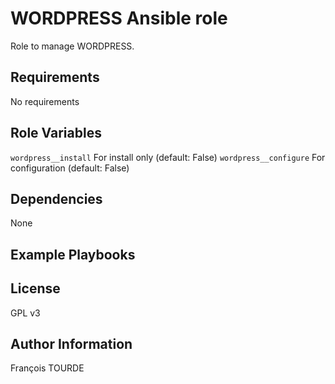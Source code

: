 WORDPRESS Ansible role
==================

Role to manage WORDPRESS.

Requirements
------------

No requirements

Role Variables
--------------

`wordpress__install` For install only (default: False)
`wordpress__configure` For configuration  (default: False)

Dependencies
------------

None

Example Playbooks
-----------------

License
-------

GPL v3

Author Information
------------------

François TOURDE

